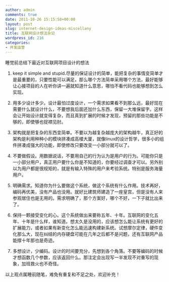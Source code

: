 ```yaml
---
author: admin
comments: true
date: 2011-10-26 15:15:58+00:00
layout: post
slug: internet-design-ideas-miscellany
title: 互联网设计想法杂记
wordpress_id: 216
categories:
- 开发运营
---
```


睡觉前总结下最近对互联网项目设计的想法



	
  1. keep it simple and stupid.尽量的保证设计的简单，能把复杂的事情变简单才是最重要的，只要性能可以满足，那么哪个方法简单采用哪个方法，最好能够让心接项目的人在听你讲一遍就知道什么意思，哪怕不看代码也能够想到怎么实现。

	
  2. 用多少设计多少。设计最怕过度设计，一个需求如果看不到那么远，最好现在需要什么就设计什么，不要想我后面还加什么东西，保留一大堆保留字。这样会让开始设计就变得复杂，而且真到扩展的时候才发现，预留的那些功能是不够的，即使够也捉襟见肘。

	
  3. 架构就是把复杂的东西变简单。不要以为越复杂越庞大的架构越牛，真正好的架构是利用种种小的模块拼凑成高楼大厦，就像linux的设计哲学，很多小的组件拼凑成强大的功能，即使修改只要改变一小部分就可以了。

	
  4. 不要做假设。用数据说话，不要用自己的行为认为是用户的行为。可能你只是一小部分用户，真正用户要什么你是不知道的，你要经过调查才可以。另外别以为用户都是很规矩的，就是有输入特殊的用户来考验系统。特别是服务海量用户。

	
  5. 明确需求。知道你为什么要做这个系统，做这个系统有什么作用。技术再好，编码再优美，没有产品也没用。就好比建筑师建造了一座皇宫，但是没有人来参观居住也是无用的。需求明确了，那个方案好，哪个不好，一下子就比出来了。

	
  6. 保持一颗接受变化的心。这个系统做出来要称五年、十年。互联网的变化五年、十年是什么样，谁知道。想太久是没用的，应该想怎么能让系统有更好的扩展能力，或者如果有新变化怎么能迅速构建新系统。试想摩尔定律，硬件变化那么大，现在纠结的内存硬盘可能在几年之后都不是问题，还有互联网产品能撑十年那也是奇迹。

	
  7. 多想设计，少编码。设计的时间要充分，先想到各个角落。不要等编码的时候才想函数几个参数，应该返回什么。那注定会出现写一半发现不对重写的现象，加班救火也不奇怪。




以上观点属睡前随笔，难免有重复和不足之处，欢迎补充！
